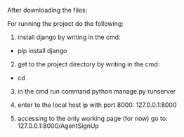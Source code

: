After downloading the files:

For running the project do the following:

1. install django by writing in the cmd:
  * pip install django

2. get to the project directory by writing in the cmd:
  * cd <project directory>

3. in the cmd run command python manage.py runserver
 

4. enter to the local host ip with port 8000:
    127.0.0.1:8000

 
5. accessing to the only working page (for now) go to:
   127.0.0.1:8000/AgentSignUp
